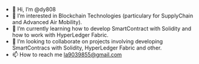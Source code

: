 - 👋 Hi, I’m @dy808
- 👀 I’m interested in Blockchain Technologies (particulary for SupplyChain and Advanced Air Mobility).
- 🌱 I’m currently learning how to develop SmartContract with Solidity and how to work with HyperLedger Fabric.
- 💞️ I’m looking to collaborate on projects involving developing SmartContracs with Solidity, HyperLedger Fabric and other.
- 📫 How to reach me la9039855@gmail.com

<!---
dy808/dy808 is a ✨ special ✨ repository because its `README.md` (this file) appears on your GitHub profile.
You can click the Preview link to take a look at your changes.
--->
